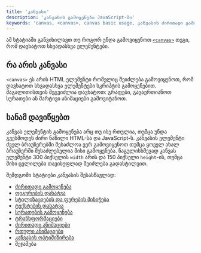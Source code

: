 ```yaml
---
title: 'კანვასი'
description: 'კანვასის გამოყენება JavaScript-ში'
keywords: 'canvas, <canvas>, canvas basic usage, კანვასის ძირითადი გამოყენება, კანვასში ფიგურების დახატვა, კანვასში ტექსტების დახტვა, კანვასში სურათბის გმაოყენება, კანვასში ტრანსფორმაციები, კანვასში ძირითადი ანიმაციები, კანვასში რთული ანიმაციები, კანვასში პიქსელების მანიპულაცია, ოპტიმიზირება კანვასის, Canvas Basic usage, Canvas Drawing shapes, Canvas Applying styles and colors, Canvas Drawing text, Canvas Using images, Canvas Transformations, Canvas Compositing and clipping, Canvas Basic animations, Canvas Advanced animations, Canvas Pixel manipulation, Optimizing the canvas'
---
```


ამ სტატიაში განვიხილავთ თუ როგორ უნდა გამოვიყენოთ [`<canvas>`](https://developer.mozilla.org/en-US/docs/Web/HTML/Element/canvas)
თეგი, რომ დავხატოთ სხვადასხვა ელემენტები.

## რა არის კანვასი

`<canvas>` ეს არის HTML ელემენტი რომელიც შეიძლება გამოვიყენოთ, რომ დავხატოთ სხვადასხვა ელემენტები სკრიპტის გამოყენებით.
მაგალითისთვის შეგვიძლია დავხატოთ: გრაფები, გავაერთიანოთ სურათები ან მარტივი ანიმაციები გამოვიტანოთ.

## სანამ დავიწყებთ

კანვას ელემენტის გამოყენება არც თუ ისე რთულია, თუმცა უნდა გვესმოდეს ძირი ნაწილი HTML-სა და JavaScript-ს. კანვასის ელემენტი ძველ
ბრაუზერებში შესაძლოა ვერ გამოვიყენოთ თუმცა ყოველ ახალ ბრაუზერში შესაძლებელია მისი გამოყენება. ნაგულისხმევად კანვას ელემენტი
300 პიქსელის `width` არის და 150 პიქსელი `height`-ის, თუმცა მისი ცვლილება თავისუფლად შეიძლება გადასტილვით.

შემდგომი სტატიები კანვასის შესასწავლად:

- [ძირითადი გამოყენება](./doc/guides/javascript/canvas/basic-usage)
- [ფიგურების დახატვა](./doc/guides/javascript/canvas/drawing-figures)
- [სტილიზაციების და ფერების მინიჭება](./doc/guides/javascript/canvas/style-and-colors)
- [ტექსტების დახატვა](./doc/guides/javascript/canvas/drawing-text)
- [სურათების გამოყენება](./doc/guides/javascript/canvas/using-images)
- [ტრანსფორმაციები](./doc/guides/javascript/canvas/transformations)
- [ძირითადი ანიმაციები](./doc/guides/javascript/canvas/basic-animations)
- [რთული ანიმაციები](./doc/guides/javascript/canvas/advanced-animations)
- [კანვასის ოპტიმიზირება](./doc/guides/javascript/canvas/optimization)
- შეჯამება
